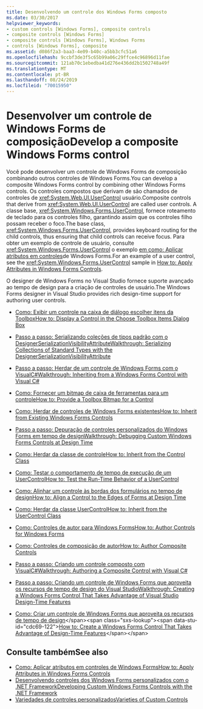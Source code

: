 ```yaml
---
title: Desenvolvendo um controle dos Windows Forms composto
ms.date: 03/30/2017
helpviewer_keywords:
- custom controls [Windows Forms], composite controls
- composite controls [Windows Forms]
- composite controls [Windows Forms], Windows Forms
- controls [Windows Forms], composite
ms.assetid: d086f2a3-baa3-4e09-b40c-a5bb3cfc51a6
ms.openlocfilehash: 9ccbf3de3f5c65b99a06c29ffce4c96896d11fae
ms.sourcegitcommit: 121ab70c1ebedba41d276e436dd2b1502748a49f
ms.translationtype: MT
ms.contentlocale: pt-BR
ms.lasthandoff: 08/24/2019
ms.locfileid: "70015950"
---
```

# <a name="develop-a-composite-windows-forms-control"></a><span data-ttu-id="cdc69-102">Desenvolver um controle de Windows Forms de composição</span><span class="sxs-lookup"><span data-stu-id="cdc69-102">Develop a composite Windows Forms control</span></span>

<span data-ttu-id="cdc69-103">Você pode desenvolver um controle de Windows Forms de composição combinando outros controles de Windows Forms.</span><span class="sxs-lookup"><span data-stu-id="cdc69-103">You can develop a composite Windows Forms control by combining other Windows Forms controls.</span></span> <span data-ttu-id="cdc69-104">Os controles compostos que derivam de são chamados de controles de <xref:System.Web.UI.UserControl> usuário.</span><span class="sxs-lookup"><span data-stu-id="cdc69-104">Composite controls that derive from <xref:System.Web.UI.UserControl> are called user controls.</span></span> <span data-ttu-id="cdc69-105">A classe base, <xref:System.Windows.Forms.UserControl>, fornece roteamento de teclado para os controles filho, garantindo assim que os controles filho possam receber o foco.</span><span class="sxs-lookup"><span data-stu-id="cdc69-105">The base class, <xref:System.Windows.Forms.UserControl>, provides keyboard routing for the child controls, thus ensuring that child controls can receive focus.</span></span> <span data-ttu-id="cdc69-106">Para obter um exemplo de controle de usuário, consulte <xref:System.Windows.Forms.UserControl> o exemplo [em como: Aplicar atributos em controles](how-to-apply-attributes-in-windows-forms-controls.md)de Windows Forms.</span><span class="sxs-lookup"><span data-stu-id="cdc69-106">For an example of a user control, see the <xref:System.Windows.Forms.UserControl> sample in [How to: Apply Attributes in Windows Forms Controls](how-to-apply-attributes-in-windows-forms-controls.md).</span></span>

<span data-ttu-id="cdc69-107">O designer de Windows Forms no Visual Studio fornece suporte avançado ao tempo de design para a criação de controles de usuário.</span><span class="sxs-lookup"><span data-stu-id="cdc69-107">The Windows Forms designer in Visual Studio provides rich design-time support for authoring user controls.</span></span>

- [<span data-ttu-id="cdc69-108">Como: Exibir um controle na caixa de diálogo escolher itens da Toolbox</span><span class="sxs-lookup"><span data-stu-id="cdc69-108">How to: Display a Control in the Choose Toolbox Items Dialog Box</span></span>](how-to-display-a-control-in-the-choose-toolbox-items-dialog-box.md)

- [<span data-ttu-id="cdc69-109">Passo a passo: Serializando coleções de tipos padrão com o DesignerSerializationVisibilityAttribute</span><span class="sxs-lookup"><span data-stu-id="cdc69-109">Walkthrough: Serializing Collections of Standard Types with the DesignerSerializationVisibilityAttribute</span></span>](serializing-collections-designerserializationvisibilityattribute.md)

- [<span data-ttu-id="cdc69-110">Passo a passo: Herdar de um controle de Windows Forms com o VisualC#</span><span class="sxs-lookup"><span data-stu-id="cdc69-110">Walkthrough: Inheriting from a Windows Forms Control with Visual C#</span></span>](walkthrough-inheriting-from-a-windows-forms-control-with-visual-csharp.md)

- [<span data-ttu-id="cdc69-111">Como: Fornecer um bitmap de caixa de ferramentas para um controle</span><span class="sxs-lookup"><span data-stu-id="cdc69-111">How to: Provide a Toolbox Bitmap for a Control</span></span>](how-to-provide-a-toolbox-bitmap-for-a-control.md)

- [<span data-ttu-id="cdc69-112">Como: Herdar de controles de Windows Forms existentes</span><span class="sxs-lookup"><span data-stu-id="cdc69-112">How to: Inherit from Existing Windows Forms Controls</span></span>](how-to-inherit-from-existing-windows-forms-controls.md)

- [<span data-ttu-id="cdc69-113">Passo a passo: Depuração de controles personalizados do Windows Forms em tempo de design</span><span class="sxs-lookup"><span data-stu-id="cdc69-113">Walkthrough: Debugging Custom Windows Forms Controls at Design Time</span></span>](walkthrough-debugging-custom-windows-forms-controls-at-design-time.md)

- [<span data-ttu-id="cdc69-114">Como: Herdar da classe de controle</span><span class="sxs-lookup"><span data-stu-id="cdc69-114">How to: Inherit from the Control Class</span></span>](how-to-inherit-from-the-control-class.md)

- [<span data-ttu-id="cdc69-115">Como: Testar o comportamento de tempo de execução de um UserControl</span><span class="sxs-lookup"><span data-stu-id="cdc69-115">How to: Test the Run-Time Behavior of a UserControl</span></span>](how-to-test-the-run-time-behavior-of-a-usercontrol.md)

- [<span data-ttu-id="cdc69-116">Como: Alinhar um controle às bordas dos formulários no tempo de design</span><span class="sxs-lookup"><span data-stu-id="cdc69-116">How to: Align a Control to the Edges of Forms at Design Time</span></span>](how-to-align-a-control-to-the-edges-of-forms-at-design-time.md)

- [<span data-ttu-id="cdc69-117">Como: Herdar da classe UserControl</span><span class="sxs-lookup"><span data-stu-id="cdc69-117">How to: Inherit from the UserControl Class</span></span>](how-to-inherit-from-the-usercontrol-class.md)

- [<span data-ttu-id="cdc69-118">Como: Controles de autor para Windows Forms</span><span class="sxs-lookup"><span data-stu-id="cdc69-118">How to: Author Controls for Windows Forms</span></span>](how-to-author-controls-for-windows-forms.md)

- [<span data-ttu-id="cdc69-119">Como: Controles de composição de autor</span><span class="sxs-lookup"><span data-stu-id="cdc69-119">How to: Author Composite Controls</span></span>](how-to-author-composite-controls.md)

- [<span data-ttu-id="cdc69-120">Passo a passo: Criando um controle composto com VisualC#</span><span class="sxs-lookup"><span data-stu-id="cdc69-120">Walkthrough: Authoring a Composite Control with Visual C#</span></span>](walkthrough-authoring-a-composite-control-with-visual-csharp.md)

- [<span data-ttu-id="cdc69-121">Passo a passo: Criando um controle de Windows Forms que aproveita os recursos de tempo de design do Visual Studio</span><span class="sxs-lookup"><span data-stu-id="cdc69-121">Walkthrough: Creating a Windows Forms Control That Takes Advantage of Visual Studio Design-Time Features</span></span>](creating-a-wf-control-design-time-features.md)

- <span data-ttu-id="cdc69-122">[Como: Criar um controle de Windows Forms que aproveita os recursos de tempo de design](https://docs.microsoft.com/previous-versions/visualstudio/visual-studio-2013/307hck25(v=vs.120))</span><span class="sxs-lookup"><span data-stu-id="cdc69-122">[How to: Create a Windows Forms Control That Takes Advantage of Design-Time Features](https://docs.microsoft.com/previous-versions/visualstudio/visual-studio-2013/307hck25(v=vs.120))</span></span>

## <a name="see-also"></a><span data-ttu-id="cdc69-123">Consulte também</span><span class="sxs-lookup"><span data-stu-id="cdc69-123">See also</span></span>

- [<span data-ttu-id="cdc69-124">Como: Aplicar atributos em controles de Windows Forms</span><span class="sxs-lookup"><span data-stu-id="cdc69-124">How to: Apply Attributes in Windows Forms Controls</span></span>](how-to-apply-attributes-in-windows-forms-controls.md)
- [<span data-ttu-id="cdc69-125">Desenvolvendo controles dos Windows Forms personalizados com o .NET Framework</span><span class="sxs-lookup"><span data-stu-id="cdc69-125">Developing Custom Windows Forms Controls with the .NET Framework</span></span>](developing-custom-windows-forms-controls.md)
- [<span data-ttu-id="cdc69-126">Variedades de controles personalizados</span><span class="sxs-lookup"><span data-stu-id="cdc69-126">Varieties of Custom Controls</span></span>](varieties-of-custom-controls.md)
